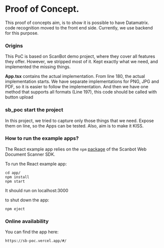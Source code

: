 # Proof of Concept.
This proof of concepts aim, is to show it is possible to have Datamatrix. code recognition moved to the
front end side. Currently, we use backend for this purpose. 

### Origins
This PoC is based on ScanBot demo project, where they cover all features they offer. However, we stripped most of it.
Kept exactly what we need, and implemented the missing things.

**App.tsx** contains the actual implementation. From line 180, the actual implementation starts.
We have separate implementations for PNG, JPG and PDF, so it is easier to follow the implementation. 
And then we have one method that supports all formats (Line 197),
this code should be called with button upload

### sb_poc start the project
In this project, we tried to capture only those things that we need.
Expose them on line, so the Apps can be tested. Also, aim is to make it KISS.

### How to run the example apps?
The React example app relies on the `npm` [package](https://www.npmjs.com/package/scanbot-web-sdk)
of the Scanbot Web Document Scanner SDK.

To run the React example app:
```
cd app/
npm install
npm start
```
It should run on localhost:3000

to shut down the app:
```
npm eject
```

### Online availability
You can find the app here:
```
https://sb-poc.vercel.app/#/
```